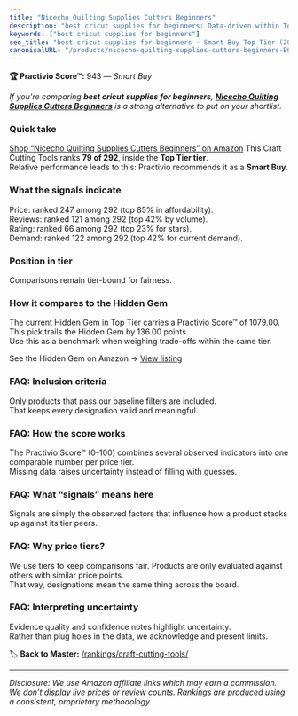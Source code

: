 ```yaml
---
title: "Nicecho Quilting Supplies Cutters Beginners"
description: "best cricut supplies for beginners: Data-driven within Top Tier ranking using the Practivio Score™. Positioned by quality, value, demand, findability, momentum."
keywords: ["best cricut supplies for beginners"]
seo_title: "best cricut supplies for beginners — Smart Buy Top Tier (2025)"
canonicalURL: "/products/nicecho-quilting-supplies-cutters-beginners-B09J93W729/"
---
```


**🏆 Practivio Score™:** 943 — _Smart Buy_


*If you're comparing **best cricut supplies for beginners**, **[Nicecho Quilting Supplies Cutters Beginners](https://www.amazon.com/dp/B09J93W729?tag=practivio-20)** is a strong alternative to put on your shortlist.*
### Quick take
[Shop “Nicecho Quilting Supplies Cutters Beginners” on Amazon](https://www.amazon.com/dp/B09J93W729?tag=practivio-20)
This Craft Cutting Tools ranks **79 of 292**, inside the **Top Tier tier**.  
Relative performance leads to this: Practivio recommends it as a **Smart Buy**.

### What the signals indicate
Price: ranked 247 among 292 (top 85% in affordability).  
Reviews: ranked 121 among 292 (top 42% by volume).  
Rating: ranked 66 among 292 (top 23% for stars).  
Demand: ranked 122 among 292 (top 42% for current demand).

### Position in tier
Comparisons remain tier-bound for fairness.

### How it compares to the Hidden Gem
The current Hidden Gem in Top Tier carries a Practivio Score™ of 1079.00.  
This pick trails the Hidden Gem by 136.00 points.  
Use this as a benchmark when weighing trade-offs within the same tier.  

See the Hidden Gem on Amazon → [View listing](https://www.amazon.com/dp/B016LDV41S?tag=practivio-20)

### FAQ: Inclusion criteria
Only products that pass our baseline filters are included.  
That keeps every designation valid and meaningful.

### FAQ: How the score works
The Practivio Score™ (0–100) combines several observed indicators into one comparable number per price tier.  
Missing data raises uncertainty instead of filling with guesses.

### FAQ: What “signals” means here
Signals are simply the observed factors that influence how a product stacks up against its tier peers.

### FAQ: Why price tiers?
We use tiers to keep comparisons fair. Products are only evaluated against others with similar price points.  
That way, designations mean the same thing across the board.

### FAQ: Interpreting uncertainty
Evidence quality and confidence notes highlight uncertainty.  
Rather than plug holes in the data, we acknowledge and present limits.


🏷️ **Back to Master:** [/rankings/craft-cutting-tools/](/rankings/craft-cutting-tools/)

---
_Disclosure: We use Amazon affiliate links which may earn a commission. We don’t display live prices or review counts. Rankings are produced using a consistent, proprietary methodology._
